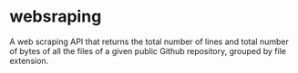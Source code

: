 # websraping

A web scraping API that returns the total number of lines and total number of bytes of all the files of a given public Github repository, grouped by file extension.

